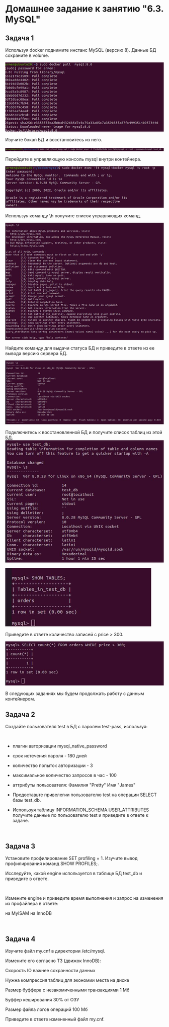 # Домашнее задание к занятию "6.3. MySQL"

## Задача 1

Используя docker поднимите инстанс MySQL (версию 8). Данные БД сохраните в volume.

<img  src="https://raw.githubusercontent.com/ArmenVartanyan/devops-netology/main/6_3/6.3.1.1.jpg">

Изучите бэкап БД и восстановитесь из него.

<img  src="https://raw.githubusercontent.com/ArmenVartanyan/devops-netology/main/6_3/6.3.1.2.jpg">

Перейдите в управляющую консоль mysql внутри контейнера.

<img  src="https://raw.githubusercontent.com/ArmenVartanyan/devops-netology/main/6_3/6.3.1.3.jpg">

Используя команду \h получите список управляющих команд.

<img  src="https://raw.githubusercontent.com/ArmenVartanyan/devops-netology/main/6_3/6.3.1.4.jpg">

Найдите команду для выдачи статуса БД и приведите в ответе из ее вывода версию сервера БД.

<img  src="https://raw.githubusercontent.com/ArmenVartanyan/devops-netology/main/6_3/6.3.1.5.jpg">

Подключитесь к восстановленной БД и получите список таблиц из этой БД.
<img  src="https://raw.githubusercontent.com/ArmenVartanyan/devops-netology/main/6_3/6.3.1.6.jpg">

<img  src="https://raw.githubusercontent.com/ArmenVartanyan/devops-netology/main/6_3/6.3.1.7.jpg">

Приведите в ответе количество записей с price > 300.

<img  src="https://raw.githubusercontent.com/ArmenVartanyan/devops-netology/main/6_3/6.3.1.8.jpg">

В следующих заданиях мы будем продолжать работу с данным контейнером.

## Задача 2

Создайте пользователя test в БД c паролем test-pass, используя:

<img  src="">

- плагин авторизации mysql_native_password
- срок истечения пароля - 180 дней
- количество попыток авторизации - 3
- максимальное количество запросов в час - 100
- аттрибуты пользователя:
Фамилия "Pretty"
Имя "James"
- Предоставьте привелегии пользователю test на операции SELECT базы test_db.

- Используя таблицу INFORMATION_SCHEMA.USER_ATTRIBUTES получите данные по пользователю test и приведите в ответе к задаче.


<img  src="">


## Задача 3

Установите профилирование SET profiling = 1. Изучите вывод профилирования команд SHOW PROFILES;.

Исследуйте, какой engine используется в таблице БД test_db и приведите в ответе.

<img  src="">

Измените engine и приведите время выполнения и запрос на изменения из профайлера в ответе:

на MyISAM
на InnoDB

<img  src="">

<img  src="">

## Задача 4

Изучите файл my.cnf в директории /etc/mysql.

Измените его согласно ТЗ (движок InnoDB):

Скорость IO важнее сохранности данных

Нужна компрессия таблиц для экономии места на диске

Размер буффера с незакомиченными транзакциями 1 Мб

Буффер кеширования 30% от ОЗУ

Размер файла логов операций 100 Мб

Приведите в ответе измененный файл my.cnf.

<img  src="">

<img  src="">

